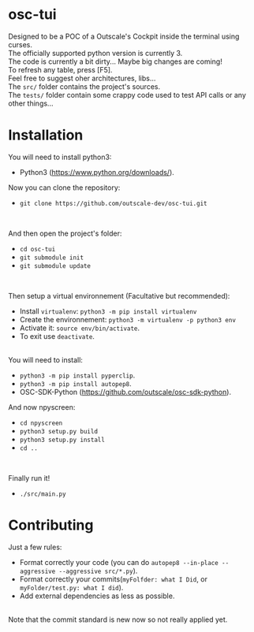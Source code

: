 # osc-tui

Designed to be a POC of a Outscale's Cockpit inside the terminal using curses.<br/>The officially supported python version is currently 3.<br/> The code is currently a bit dirty... Maybe big changes are coming!<br>To refresh any table, press [F5].<br>Feel free to suggest oher architectures, libs...<br/>The `src/` folder contains the project's sources.<br/>The ```tests/``` folder contain some crappy code used to test API calls or any other things...

# Installation

You will need to install python3:<br>

* Python3 (https://www.python.org/downloads/).

Now you can clone the repository:
<br>

* `git clone https://github.com/outscale-dev/osc-tui.git`

<br>

And then open the project's folder: <br>

* `cd osc-tui`
* `git submodule init`
* `git submodule update`

<br>

Then setup a virtual environnement (Facultative but recommended):<br>
* Install `virtualenv`: `python3 -m pip install virtualenv`
* Create the environnement: `python3 -m virtualenv -p python3 env`
* Activate it: `source env/bin/activate`.
* To exit use `deactivate`.

<br>
You will need to install:<br>

* `python3 -m pip install pyperclip`.
* `python3 -m pip install autopep8`.
* OSC-SDK-Python (https://github.com/outscale/osc-sdk-python).

And now npyscreen:
* `cd npyscreen`
* `python3 setup.py build`
* `python3 setup.py install`
* `cd ..`

<br>


Finally run it!<br>

* `./src/main.py`

# Contributing

Just a few rules:<br>
* Format correctly your code (you can do `autopep8 --in-place --aggressive --aggressive src/*.py`).
* Format correctly your commits(`myFolfder: what I Did`, or `myFolder/test.py: what I did`).
* Add external dependencies as less as possible.

<br>Note that the commit standard is new now so not really applied yet.
